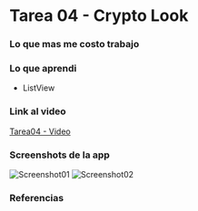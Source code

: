 # Tarea 04 - Crypto Look

### Lo que mas me costo trabajo

### Lo que aprendi

- ListView

### Link al video

[Tarea04 - Video]()

### Screenshots de la app

![Screenshot01](<./screenshots/>)
![Screenshot02](<./screenshots/>)

### Referencias
